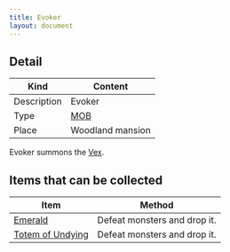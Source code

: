```yaml
---
title: Evoker
layout: document
---
```

## Detail

|Kind|Content|
|---|---|
|Description|Evoker|
|Type|[MOB](MOB)|
|Place|Woodland mansion|

Evoker summons the [Vex](Vex).

## Items that can be collected

|Item|Method|
|---|---|
|[Emerald](Emerald)|Defeat monsters and drop it.|
|[Totem of Undying](Totem_of_Undying)|Defeat monsters and drop it.|

